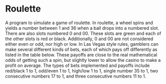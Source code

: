 # Roulette
A program to simulate a game of roulette. In roulette, a wheel spins and yields a number between 1 and 36 when a ball drops into a numbered slot. There are also slots numbered 0 and 00. These slots are green and each of the other slots is red or black. Additionally, 0 and 00 are not considered either even or odd, nor high or low.
In Las Vegas style rules, gamblers can make several different kinds of bets, each of which pays off differently as listed in the table below. These payoffs are close to the real mathematical odds of getting such a spin, but slightly lower to allow the casino to make a profit on average. The types of bets implemented and payoffs include red/black 1 to 1, odd/even 1 to 1, high/low 1 to 1, single number 35 to 1, two consecutive numbers 17 to 1, and three consecutive numbers 11 to 1. 

